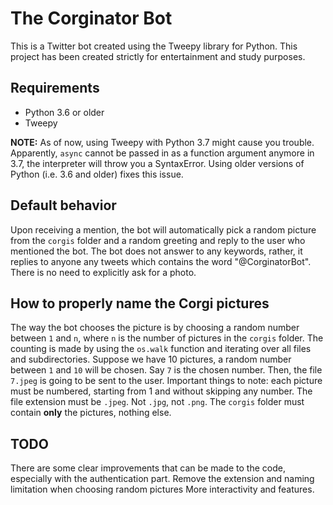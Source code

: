 # The Corginator Bot
This is a Twitter bot created using the Tweepy library for Python. This project has been created strictly for entertainment and study purposes.

## Requirements

* Python 3.6 or older
* Tweepy

**NOTE:** As of now, using Tweepy with Python 3.7 might cause you trouble. Apparently, `async` cannot be passed in as a function argument anymore in 3.7, the interpreter will throw you a SyntaxError. Using older versions of Python (i.e. 3.6 and older) fixes this issue.

## Default behavior

Upon receiving a mention, the bot will automatically pick a random picture from the `corgis` folder and a random greeting and reply to the user who mentioned the bot.
The bot does not answer to any keywords, rather, it replies to anyone any tweets which contains the word "@CorginatorBot". There is no need to explicitly ask for a photo.

## How to properly name the Corgi pictures

The way the bot chooses the picture is by choosing a random number between `1` and `n`, where `n` is the number of pictures in the `corgis` folder. The counting is made by using the `os.walk` function and iterating over all files and subdirectories.
Suppose we have 10 pictures, a random number between `1` and `10` will be chosen. Say `7` is the chosen number. Then, the file `7.jpeg` is going to be sent to the user.
Important things to note: each picture must be numbered, starting from 1 and without skipping any number. The file extension must be `.jpeg`. Not `.jpg`, not `.png`. The `corgis` folder must contain **only** the pictures, nothing else.

## TODO

There are some clear improvements that can be made to the code, especially with the authentication part.
Remove the extension and naming limitation when choosing random pictures
More interactivity and features.
